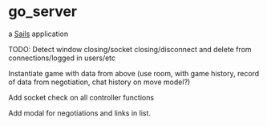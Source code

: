 # go_server

a [Sails](http://sailsjs.org) application


TODO:
  Detect window closing/socket closing/disconnect and delete from connections/logged in users/etc

  Instantiate game with data from above (use room, with game history, record of data from negotiation, chat history on move model?)

  Add socket check on all controller functions

  Add modal for negotiations and links in list.

